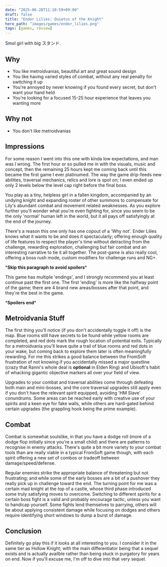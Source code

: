 ```yaml
---
date: "2025-06-28T11:10:59+09:00"
draft: false
title: "Ender Lilies: Quietus of the Knight"
hero_path: "images/games/ender_lilies.png"
tags: [games, review]
---
```


Smol girl with big スタンド.

## Why

- You like metroidvanias, beautiful art and great sound design
- You like having varied styles of combat, without any real penalty for switching it up
- You're annoyed by never knowing if you found every secret, but don't want your hand held
- You're looking for a focused 15-25 hour experience that leaves you wanting more

## Why not

- You don't like metroidvanias

## Impressions

For some reason I went into this one with kinda low expectations, and man was I wrong. The first hour or so pulled me in with the visuals, music and concept, then the remaining 25 hours kept me coming back until this became the first game I ever platinumed. The way the game drip-feeds new abilities, traversal mechanics, relics and lore is spot on; I even ended up only 2 levels below the level cap right before the final boss.

You play as a tiny, helpless girl in a fallen kingdom, accompanied by an undying knight and expanding roster of other summons to compensate for Lily's abundant combat and movement related weaknesses. As you explore further you'll wonder what you're even fighting for, since you seem to be the only 'normal' human left in the world, but it all pays off satisfyingly at the end of the journey.

There's a reason this one only has one copout of a 'Why not'. Ender Lilies knows what it wants to be and does it spectacularly; offering enough quality of life features to respect the player's time without detracting from the challenge, rewarding exploration, challenging but fair combat and an interesting narrative to tie it all together. The post-game is also really cool, offering a boss rush mode, custom modifiers for challenge runs and NG+.

\***Skip this paragraph to avoid spoilers**\*

This game has multiple 'endings', and I strongly recommend you at least continue past the first one. The first 'ending' is more like the halfway point of the game; there are 4 brand new areas/bosses after that point, and they're the best in the game.

\***Spoilers end**\*

## Metroidvania Stuff

The first thing you'll notice (if you don't accidentally toggle it off) is the map. Blue rooms still have secrets to be found while yellow rooms are completed, and red dots mark the rough location of potential exits. Typically for a metroidvania you'll leave quite a trail of blue rooms and red dots in your wake, but coming back to explore them later is often meaningfully rewarding. For me this strikes a good balance between the FromSoft frustration of not knowing if you accidentally missed a major questline (crazy that Ranni's whole deal is **optional** in Elden Ring) and Ubisoft's habit of whacking gigantic objective markers all over your field of view.

Upgrades to your combat and traversal abilities come through defeating both main and mini-bosses, and the core traversal upgrades still apply even if you don't have the relevant spirit equipped, avoiding 'HM Slave' conundrums. Some areas can be reached early with creative use of your spirits and a keen eye for fake walls, while others are hard-gated behind certain upgrades (the grappling hook being the prime example).

## Combat

Combat is somewhat soulslike, in that you have a dodge roll (more of a dodge flop initially since you're a small child) and there are patterns to recognise in enemy attacks. There's quite a bit more variety to your combat tools than are really viable in a typical FromSoft game though, with each spirit offering a new set of combos or tradeoff between damage/speed/defense.

Regular enemies strike the appropriate balance of threatening but not frustrating; and while some of the early bosses are a bit of a pushover they really pick up in challenge toward the end. The turning point for me was a certain mad knight at the top of a castle, whose third phase introduced some truly satisfying moves to overcome. Switching to different spirits for a certain boss fight is a valid and probably encourage tactic, unless you want to handicap yourself. Some fights lend themselves to parrying, others will be about applying consistent damage while focusing on dodges and others require identifying short windows to dump a burst of damage.

## Conclusion

Definitely go play this if it looks at all interesting to you. I consider it in the same tier as Hollow Knight; with the main differentiator being that a sequel exists and is actually availble rather than being stuck in purgatory for years on end. Now if you'll excuse me, I'm off to dive into that very sequel.
